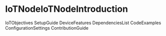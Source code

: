 # IoTNodeIoTNodeIntroduction
IoTObjectives
SetupGuide
DeviceFeatures
DependenciesList
CodeExamples
ConfigurationSettings
ContributionGuide
